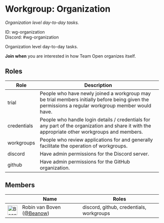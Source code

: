 <!-- GENERATED FILE, DON'T EDIT -->
# Workgroup: Organization

_Organization level day-to-day tasks._

ID: wg-organization<br>
Discord: #wg-organization

Organization level day-to-day tasks.

**Join when** you are interested in how Team Open organizes itself.

## Roles

Role | Description
-|-
trial|People who have newly joined a workgroup may be trial members initially before being given the permissions a regular workgroup member would have.
credentials|People who handle login details / credentials for any part of the organization and share it with the appropriate other workgroups and members.
workgroups|People who review applications for and generally facilitate the operation of workgroups.
discord|Have admin permissions for the Discord server.
github|Have admin permissions for the GitHub organization.

## Members

&nbsp;|Name|Roles
-|-|-
<img src="https://avatars.githubusercontent.com/Beanow?v=4&s=32" width="32" height="32" alt="Beanow" />|Robin van Boven ([@Beanow](https://github.com/Beanow))|discord, github, credentials, workgroups
